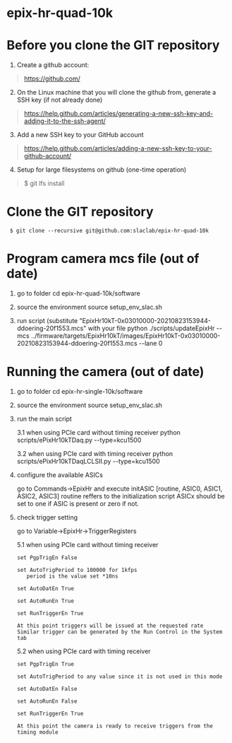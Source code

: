 # epix-hr-quad-10k

# Before you clone the GIT repository

1) Create a github account:
> https://github.com/

2) On the Linux machine that you will clone the github from, generate a SSH key (if not already done)
> https://help.github.com/articles/generating-a-new-ssh-key-and-adding-it-to-the-ssh-agent/

3) Add a new SSH key to your GitHub account
> https://help.github.com/articles/adding-a-new-ssh-key-to-your-github-account/

4) Setup for large filesystems on github (one-time operation)
> $ git lfs install

# Clone the GIT repository
``` $ git clone --recursive git@github.com:slaclab/epix-hr-quad-10k```


# Program camera mcs file (out of date)

1) go to folder
cd epix-hr-quad-10k/software

2) source the environment
source setup_env_slac.sh

3) run script (substitute "EpixHr10kT-0x03010000-20210823153944-ddoering-20f1553.mcs" with your file
python ./scripts/updateEpixHr  --mcs   ../firmware/targets/EpixHr10kT/images/EpixHr10kT-0x03010000-20210823153944-ddoering-20f1553.mcs --lane 0


# Running the camera (out of date)

1) go to folder
cd epix-hr-single-10k/software

2) source the environment
source setup_env_slac.sh

3) run the main script

   3.1 when using PCIe card without timing receiver
       python scripts/ePixHr10kTDaq.py --type=kcu1500

   3.2 when using PCIe card with timing receiver
       python scripts/ePixHr10kTDaqLCLSII.py --type=kcu1500

4) configure the available ASICs

   go to Commands->EpixHr and execute
   initASIC [routine, ASIC0, ASIC1, ASIC2, ASIC3]
      routine reffers to the initialization script
      ASICx should be set to one if ASIC is present or zero if not.

5) check trigger setting

   go to Variable->EpixHr->TriggerRegisters
   
   5.1 when using PCIe card without timing receiver
   
       set PgpTrigEn False

       set AutoTrigPeriod to 100000 for 1kfps
          period is the value set *10ns

       set AutoDatEn True

       set AutoRunEn True

       set RunTriggerEn True

       At this point triggers will be issued at the requested rate
       Similar trigger can be generated by the Run Control in the System tab

   5.2 when using PCIe card with timing receiver

       set PgpTrigEn True

       set AutoTrigPeriod to any value since it is not used in this mode

       set AutoDatEn False

       set AutoRunEn False

       set RunTriggerEn True

       At this point the camera is ready to receive triggers from the timing module
   
	
   
